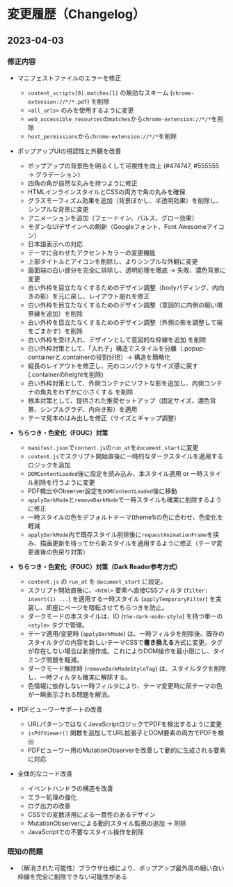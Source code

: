 # 変更履歴（Changelog）

## 2023-04-03

### 修正内容
- マニフェストファイルのエラーを修正
  - `content_scripts[0].matches[1]` の無効なスキーム (`chrome-extension://*/*.pdf`) を削除
  - `<all_urls>` のみを使用するように変更
  - `web_accessible_resources`の`matches`から`chrome-extension://*/*`を削除
  - `host_permissions`から`chrome-extension://*/*`を削除

- ポップアップUIの視認性と外観を改善
  - ポップアップの背景色を明るくして可視性を向上 (#474747, #555555 → グラデーション)
  - 四角の角が自然な丸みを持つように修正
  - HTMLインラインスタイルとCSSの両方で角の丸みを確保
  - グラスモーフィズム効果を追加（背景ぼかし、半透明効果）を削除し、シンプルな背景に変更
  - アニメーションを追加（フェードイン、パルス、グロー効果）
  - モダンなUIデザインへの刷新（Googleフォント、Font Awesomeアイコン）
  - 日本語表示への対応
  - テーマに合わせたアクセントカラーの変更機能
  - 上部タイトルとアイコンを削除し、よりシンプルな外観に変更
  - 画面端の白い部分を完全に排除し、透明処理を徹底 -> 失敗、濃色背景に変更
  - 白い外枠を目立たなくするためのデザイン調整（bodyパディング、内向きの影）を元に戻し、レイアウト崩れを修正
  - 白い外枠を目立たなくするためのデザイン調整（意図的に内側の細い境界線を追加）を削除
  - 白い外枠を目立たなくするためのデザイン調整（外側の影を調整して端をごまかす）を削除
  - 白い外枠を受け入れ、デザインとして意図的な枠線を追加 を削除
  - 白い外枠対策として、「入れ子」構造でスタイルを分離（.popup-containerと.containerの役割分担）-> 構造を簡略化
  - 縦長のレイアウトを修正し、元のコンパクトなサイズ感に戻す (.containerのheightを削除)
  - 白い外枠対策として、外側コンテナにソフトな影を追加し、内側コンテナの角丸をわずかに小さくする を削除
  - 根本対策として、提供された推奨セットアップ（固定サイズ、濃色背景、シンプルグラデ、内向き影）を適用
  - テーマ見本のはみ出しを修正（サイズとギャップ調整）

- **ちらつき・色変化（FOUC）対策**
  - `manifest.json`で`content.js`の`run_at`を`document_start`に変更
  - `content.js`でスクリプト開始直後に一時的なダークスタイルを適用するロジックを追加
  - `DOMContentLoaded`後に設定を読み込み、本スタイル適用 or 一時スタイル削除を行うように変更
  - PDF検出やObserver設定を`DOMContentLoaded`後に移動
  - `applyDarkMode`と`removeDarkMode`で一時スタイルも確実に削除するように修正
  - 一時スタイルの色をデフォルトテーマ(theme1)の色に合わせ、色変化を軽減
  - `applyDarkMode`内で既存スタイル削除後に`requestAnimationFrame`を挟み、描画更新を待ってから新スタイルを適用するように修正（テーマ変更直後の色戻り対策）

- **ちらつき・色変化（FOUC）対策（Dark Reader参考方式）**
  - `content.js` の `run_at` を `document_start` に設定。
  - スクリプト開始直後に、`<html>` 要素へ直接CSSフィルタ (`filter: invert(1) ...`) を適用する一時スタイル (`applyTemporaryFilter`) を実装し、即座にページを暗転させてちらつきを防止。
  - ダークモードの本スタイルは、ID (`the-dark-mode-style`) を持つ単一の `<style>` タグで管理。
  - テーマ適用/変更時 (`applyDarkMode`) は、一時フィルタを削除後、既存のスタイルタグの内容を新しいテーマCSSで**書き換える**方式に変更。タグが存在しない場合は新規作成。これによりDOM操作を最小限にし、タイミング問題を軽減。
  - ダークモード解除時 (`removeDarkModeStyleTag`) は、スタイルタグを削除し、一時フィルタも確実に解除する。
  - 色情報に依存しない一時フィルタにより、テーマ変更時に前テーマの色が一瞬表示される問題を解消。

- PDFビューワーサポートの改善
  - URLパターンではなくJavaScriptロジックでPDFを検出するように変更
  - `isPdfViewer()` 関数を追加してURL拡張子とDOM要素の両方でPDFを検出
  - PDFビューワー用のMutationObserverを改善して動的に生成される要素に対応

- 全体的なコード改善
  - イベントハンドラの構造を改善
  - エラー処理の強化
  - ログ出力の改善
  - CSSでの変数活用による一貫性のあるデザイン
  - MutationObserverによる動的スタイル監視の追加 -> 削除
  - JavaScriptでの不要なスタイル操作を削除

### 既知の問題
- （解消された可能性）ブラウザ仕様により、ポップアップ最外周の細い白い枠線を完全に削除できない可能性がある 